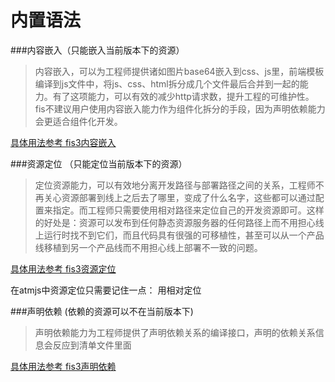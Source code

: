 # 内置语法

###内容嵌入（只能嵌入当前版本下的资源）

> 内容嵌入，可以为工程师提供诸如图片base64嵌入到css、js里，前端模板编译到js文件中，将js、css、html拆分成几个文件最后合并到一起的能力。有了这项能力，可以有效的减少http请求数，提升工程的可维护性。 fis不建议用户使用内容嵌入能力作为组件化拆分的手段，因为声明依赖能力会更适合组件化开发。

[具体用法参考 fis3内容嵌入](http://fis.baidu.com/fis3/docs/user-dev/inline.html)

###资源定位 （只能定位当前版本下的资源）

> 定位资源能力，可以有效地分离开发路径与部署路径之间的关系，工程师不再关心资源部署到线上之后去了哪里，变成了什么名字，这些都可以通过配置来指定。而工程师只需要使用相对路径来定位自己的开发资源即可。这样的好处是：资源可以发布到任何静态资源服务器的任何路径上而不用担心线上运行时找不到它们，而且代码具有很强的可移植性，甚至可以从一个产品线移植到另一个产品线而不用担心线上部署不一致的问题。

[具体用法参考 fis3资源定位](http://fis.baidu.com/fis3/docs/user-dev/uri.html)

在atmjs中资源定位只需要记住一点： 用相对定位

###声明依赖 (依赖的资源可以不在当前版本下)

> 声明依赖能力为工程师提供了声明依赖关系的编译接口，声明的依赖关系信息会反应到清单文件里面


[具体用法参考 fis3声明依赖](http://fis.baidu.com/fis3/docs/user-dev/require.html)